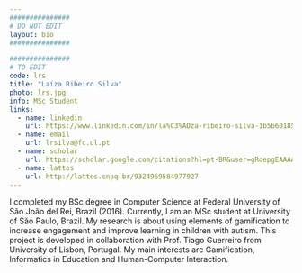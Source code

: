 ```yaml
---
###############
# DO NOT EDIT
layout: bio
###############

###############
# TO EDIT
code: lrs
title: "Laíza Ribeiro Silva"
photo: lrs.jpg
info: MSc Student
links:
  - name: linkedin
    url: https://www.linkedin.com/in/la%C3%ADza-ribeiro-silva-1b5b60185/
  - name: email
    url: lrsilva@fc.ul.pt
  - name: scholar
    url: https://scholar.google.com/citations?hl=pt-BR&user=gRoepgEAAAAJ
  - name: lattes
    url: http://lattes.cnpq.br/9324969584977927
---
```


I completed my BSc degree in Computer Science at Federal University of São João del Rei, Brazil (2016). Currently, I am an MSc student at University of São Paulo, Brazil. My research is about using elements of gamification to increase engagement and improve learning in children with autism. This project is developed in collaboration with Prof. Tiago Guerreiro from University of Lisbon, Portugal. My main interests are Gamification, Informatics in Education and Human-Computer Interaction.